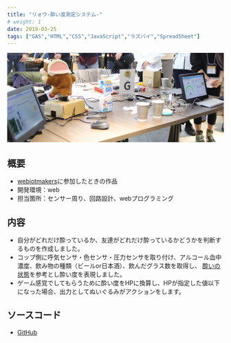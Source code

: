 ```yaml
---
title: "リォウ-酔い度測定システム-"
# weight: 1
date: 2019-03-25
tags: ["GAS","HTML","CSS","JavaScript","ラズパイ","SpreadSheet"]
---
```

![Site](iothackathon3.JPG)
## 概要
- [webiotmakers](https://webiotmakers.github.io/)に参加したときの作品
- 開発環境：web
- 担当箇所：センサー周り、回路設計、webプログラミング
  
## 内容
- 自分がどれだけ酔っているか、友達がどれだけ酔っているかどうかを判断するものを作成しました。
- コップ側に呼気センサ・色センサ・圧力センサを取り付け、アルコール血中濃度、飲み物の種類（ビールor日本酒）、飲んだグラス数を取得し、 [酔いの状態](https://www.suntory.co.jp/arp/drunk/)を参考とし酔い度を表現しました。
- ゲーム感覚でしてもらうために酔い度をHPに換算し、HPが指定した値以下になった場合、出力としてぬいぐるみがアクションをします。

## ソースコード
- [GitHub](https://github.com/yuma1100/webiotmakers_2019_03)